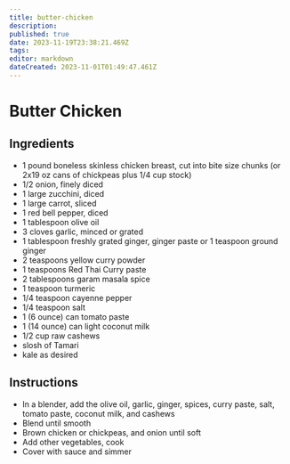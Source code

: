 ```yaml
---
title: butter-chicken
description: 
published: true
date: 2023-11-19T23:38:21.469Z
tags: 
editor: markdown
dateCreated: 2023-11-01T01:49:47.461Z
---
```


# Butter Chicken

## Ingredients

* 1 pound boneless skinless chicken breast, cut into bite size chunks (or 2x19 oz cans of chickpeas plus 1/4 cup stock)
* 1/2 onion, finely diced
* 1 large zucchini, diced
* 1 large carrot, sliced
* 1 red bell pepper, diced
* 1 tablespoon olive oil
* 3 cloves garlic, minced or grated
* 1 tablespoon freshly grated ginger, ginger paste or 1 teaspoon ground ginger
* 2 teaspoons yellow curry powder
* 1 teaspoons Red Thai Curry paste
* 2 tablespoons garam masala spice
* 1 teaspoon turmeric
* 1/4 teaspoon cayenne pepper
* 1/4 teaspoon salt
* 1 (6 ounce) can tomato paste
* 1 (14 ounce) can light coconut milk
* 1/2 cup raw cashews
* slosh of Tamari
* kale as desired

## Instructions

* In a blender, add the olive oil, garlic, ginger, spices, curry paste, salt, tomato paste, coconut milk, and cashews
* Blend until smooth
* Brown chicken or chickpeas, and onion until soft
* Add other vegetables, cook
* Cover with sauce and simmer
